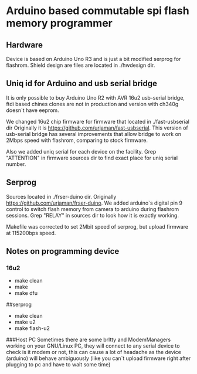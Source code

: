 # Arduino based commutable spi flash memory programmer

## Hardware
Device is based on Arduino Uno R3 and is just a bit modified serprog for flashrom.
Shield design are files are located in ./hwdesign dir.

## Uniq id for Arduino and usb serial bridge
It is only possible to buy Arduino Uno R2 with AVR 16u2 usb-serial bridge,
ftdi based chines clones are not in production and version with ch340g doesn`t have eeprom.

We changed 16u2 chip firmware for firmware that located in ./fast-usbserial dir
Originally it is https://github.com/urjaman/fast-usbserial.
This version of usb-serial bridge has several improvements that allow bridge to 
work on 2Mbps speed with flashrom, comparing to stock firmware.

Also we added uniq serial for each device on the facility. 
Grep "ATTENTION" in firmware sources dir to find exact place for uniq serial number.

## Serprog
Sources located in ./frser-duino dir.
Originally https://github.com/urjaman/frser-duino. We added arduino`s digital pin 9
control to switch flash memory from camera to arduino during flashrom sessions.
Grep "RELAY" in sources dir to look how it is exactly working.

Makefile was corrected to set 2Mbit speed of serprog, but upload firmware at 115200bps speed.

## Notes on programming device
### 16u2
* make clean
* make
* make dfu

##serprog
* make clean
* make u2
* make flash-u2

###Host PC
Sometimes there are some brltty and ModemManagers working on your GNU/Linux PC, they will
connect to any serial device to check is it modem or not, this can cause a lot of headache
as the device (arduino) will behave ambiguously (like you can`t upload firmware right after 
plugging to pc and have to wait some time)
